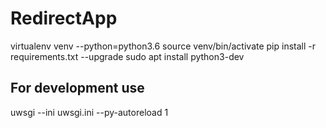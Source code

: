 # RedirectApp

virtualenv venv --python=python3.6
source venv/bin/activate
pip install -r requirements.txt --upgrade
sudo apt install python3-dev

## For development use
uwsgi --ini uwsgi.ini --py-autoreload 1

